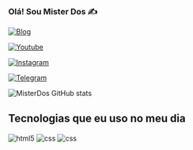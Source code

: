 
### Olá! Sou Mister Dos ✍️

[![Blog](https://img.shields.io/website?label=misterdossearch.xyz&style=for-the-badge&url=https://misterdossearch.xyz/)](https://misterdossearch.xyz/)

[![Youtube](https://img.shields.io/badge/YouTube-FF0000?style=for-the-badge&logo=youtube&logoColor=white)](https://www.youtube.com/channel/UC8-oShD9e8xuUxZV_JVNSTQ)

[![Instagram](https://img.shields.io/badge/Instagram-E4405F?style=for-the-badge&logo=instagram&logoColor=white)](https://www.instagram.com/misterdos_/)

[![Telegram](https://img.shields.io/badge/Telegram-2CA5E0?style=for-the-badge&logo=telegram&logoColor=white)](https://t.me/MisterDos)

![MisterDos GitHub stats](https://github-readme-stats.vercel.app/api?username=MisterDosL&show_icons=true&theme=dracula&count_private=true)

## Tecnologias que eu uso no meu dia

<div style="display: inline_block">
  <img align="center" alt="html5" src="https://img.shields.io/badge/HTML5-E34F26?style=for-the-badge&logo=html5&logoColor=white" />
  <img align="center" alt="css" src="https://img.shields.io/badge/CSS3-1572B6?style=for-the-badge&logo=css3&logoColor=white" />
  <img align="center" alt="css" src="https://img.shields.io/badge/PHP-777BB4?style=for-the-badge&logo=php&logoColor=white" />


